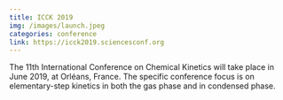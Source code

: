 ```yaml
---
title: ICCK 2019
img: /images/launch.jpeg
categories: conference
link: https://icck2019.sciencesconf.org
---
```

The 11th International Conference on Chemical Kinetics will take place in June 2019, at Orléans, France. The specific conference focus is on elementary-step kinetics in both the gas phase and in condensed phase. 